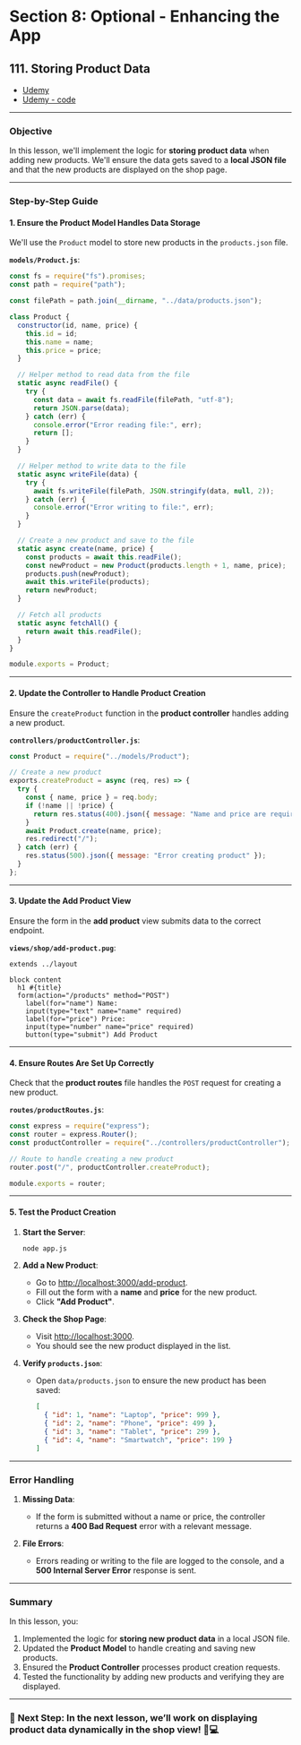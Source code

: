 # Section 8: Optional - Enhancing the App

## **111. Storing Product Data**

- [Udemy](https://www.udemy.com/course/nodejs-the-complete-guide/learn/lecture/11602988#overview)
- [Udemy - code](code/03-storing-product-data.zip)

---

### **Objective**

In this lesson, we'll implement the logic for **storing product data** when adding new products. We'll ensure the data gets saved to a **local JSON file** and that the new products are displayed on the shop page.

---

### **Step-by-Step Guide**

#### **1. Ensure the Product Model Handles Data Storage**

We'll use the `Product` model to store new products in the `products.json` file.

**`models/Product.js`**:

```javascript
const fs = require("fs").promises;
const path = require("path");

const filePath = path.join(__dirname, "../data/products.json");

class Product {
  constructor(id, name, price) {
    this.id = id;
    this.name = name;
    this.price = price;
  }

  // Helper method to read data from the file
  static async readFile() {
    try {
      const data = await fs.readFile(filePath, "utf-8");
      return JSON.parse(data);
    } catch (err) {
      console.error("Error reading file:", err);
      return [];
    }
  }

  // Helper method to write data to the file
  static async writeFile(data) {
    try {
      await fs.writeFile(filePath, JSON.stringify(data, null, 2));
    } catch (err) {
      console.error("Error writing to file:", err);
    }
  }

  // Create a new product and save to the file
  static async create(name, price) {
    const products = await this.readFile();
    const newProduct = new Product(products.length + 1, name, price);
    products.push(newProduct);
    await this.writeFile(products);
    return newProduct;
  }

  // Fetch all products
  static async fetchAll() {
    return await this.readFile();
  }
}

module.exports = Product;
```

---

#### **2. Update the Controller to Handle Product Creation**

Ensure the `createProduct` function in the **product controller** handles adding a new product.

**`controllers/productController.js`**:

```javascript
const Product = require("../models/Product");

// Create a new product
exports.createProduct = async (req, res) => {
  try {
    const { name, price } = req.body;
    if (!name || !price) {
      return res.status(400).json({ message: "Name and price are required" });
    }
    await Product.create(name, price);
    res.redirect("/");
  } catch (err) {
    res.status(500).json({ message: "Error creating product" });
  }
};
```

---

#### **3. Update the Add Product View**

Ensure the form in the **add product** view submits data to the correct endpoint.

**`views/shop/add-product.pug`**:

```pug
extends ../layout

block content
  h1 #{title}
  form(action="/products" method="POST")
    label(for="name") Name:
    input(type="text" name="name" required)
    label(for="price") Price:
    input(type="number" name="price" required)
    button(type="submit") Add Product
```

---

#### **4. Ensure Routes Are Set Up Correctly**

Check that the **product routes** file handles the `POST` request for creating a new product.

**`routes/productRoutes.js`**:

```javascript
const express = require("express");
const router = express.Router();
const productController = require("../controllers/productController");

// Route to handle creating a new product
router.post("/", productController.createProduct);

module.exports = router;
```

---

#### **5. Test the Product Creation**

1. **Start the Server**:

   ```bash
   node app.js
   ```

2. **Add a New Product**:

   - Go to [http://localhost:3000/add-product](http://localhost:3000/add-product).
   - Fill out the form with a **name** and **price** for the new product.
   - Click **"Add Product"**.

3. **Check the Shop Page**:

   - Visit [http://localhost:3000](http://localhost:3000).
   - You should see the new product displayed in the list.

4. **Verify `products.json`**:

   - Open `data/products.json` to ensure the new product has been saved:

     ```json
     [
       { "id": 1, "name": "Laptop", "price": 999 },
       { "id": 2, "name": "Phone", "price": 499 },
       { "id": 3, "name": "Tablet", "price": 299 },
       { "id": 4, "name": "Smartwatch", "price": 199 }
     ]
     ```

---

### **Error Handling**

1. **Missing Data**:

   - If the form is submitted without a name or price, the controller returns a **400 Bad Request** error with a relevant message.

2. **File Errors**:
   - Errors reading or writing to the file are logged to the console, and a **500 Internal Server Error** response is sent.

---

### **Summary**

In this lesson, you:

1. Implemented the logic for **storing new product data** in a local JSON file.
2. Updated the **Product Model** to handle creating and saving new products.
3. Ensured the **Product Controller** processes product creation requests.
4. Tested the functionality by adding new products and verifying they are displayed.

---

### 🚀 **Next Step**: In the next lesson, we’ll work on **displaying product data** dynamically in the shop view! 🛒💻
